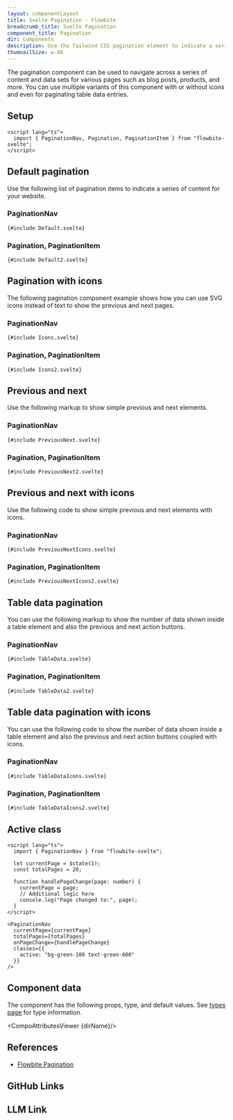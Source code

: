 ```yaml
---
layout: componentLayout
title: Svelte Pagination - Flowbite
breadcrumb_title: Svelte Pagination
component_title: Pagination
dir: Components
description: Use the Tailwind CSS pagination element to indicate a series of content across various pages
thumnailSize: w-48
---
```


<script lang="ts">
  import { CompoAttributesViewer,  GitHubCompoLinks, toKebabCase, LlmLink } from '../../utils'
  import { Badge, Heading, P, A } from '$lib'
  const dirName = toKebabCase(component_title)
</script>

The pagination component can be used to navigate across a series of content and data sets for various pages such as blog posts, products, and more. You can use multiple variants of this component with or without icons and even for paginating table data entries.

## Setup

```svelte example hideOutput
<script lang="ts">
  import { PaginationNav, Pagination, PaginationItem } from "flowbite-svelte";
</script>
```

## Default pagination

Use the following list of pagination items to indicate a series of content for your website.

### PaginationNav

```svelte example class="flex flex-col justify-center items-center gap-3" hideResponsiveButtons
{#include Default.svelte}
```

### Pagination, PaginationItem

```svelte example class="flex flex-col justify-center items-center gap-3" hideResponsiveButtons
{#include Default2.svelte}
```

## Pagination with icons

The following pagination component example shows how you can use SVG icons instead of text to show the previous and next pages.

### PaginationNav

```svelte example class="flex flex-col justify-center items-center gap-3" hideResponsiveButtons
{#include Icons.svelte}
```

### Pagination, PaginationItem

```svelte example class="flex flex-col justify-center items-center gap-3" hideResponsiveButtons
{#include Icons2.svelte}
```

## Previous and next

Use the following markup to show simple previous and next elements.

### PaginationNav

```svelte example class="flex flex-col justify-center items-center gap-3" hideResponsiveButtons
{#include PreviousNext.svelte}
```

### Pagination, PaginationItem

```svelte example class="flex flex-col justify-center items-center gap-3" hideResponsiveButtons
{#include PreviousNext2.svelte}
```

## Previous and next with icons

Use the following code to show simple previous and next elements with icons.

### PaginationNav

```svelte example class="flex flex-col justify-center items-center gap-3" hideResponsiveButtons
{#include PreviousNextIcons.svelte}
```

### Pagination, PaginationItem

```svelte example class="flex flex-col justify-center items-center gap-3" hideResponsiveButtons
{#include PreviousNextIcons2.svelte}
```

## Table data pagination

You can use the following markup to show the number of data shown inside a table element and also the previous and next action buttons.

### PaginationNav

```svelte example class="flex flex-col justify-center items-center gap-3" hideResponsiveButtons
{#include TableData.svelte}
```

### Pagination, PaginationItem

```svelte example class="flex flex-col justify-center items-center gap-3" hideResponsiveButtons
{#include TableData2.svelte}
```

## Table data pagination with icons

You can use the following code to show the number of data shown inside a table element and also the previous and next action buttons coupled with icons.

### PaginationNav

```svelte example class="flex flex-col justify-center items-center gap-3" hideResponsiveButtons
{#include TableDataIcons.svelte}
```

### Pagination, PaginationItem

```svelte example class="flex flex-col justify-center items-center gap-3" hideResponsiveButtons
{#include TableDataIcons2.svelte}
```

## Active class

```svelte example class="flex flex-col justify-center items-center gap-3" hideResponsiveButtons
<script lang="ts">
  import { PaginationNav } from "flowbite-svelte";

  let currentPage = $state(1);
  const totalPages = 20;

  function handlePageChange(page: number) {
    currentPage = page;
    // Additional logic here
    console.log("Page changed to:", page);
  }
</script>

<PaginationNav 
  currentPage={currentPage} 
  totalPages={totalPages} 
  onPageChange={handlePageChange}
  classes={{ 
    active: "bg-green-100 text-green-600" 
  }} 
/>
```

## Component data

The component has the following props, type, and default values. See [types page](/docs/pages/typescript) for type information.

<CompoAttributesViewer {dirName}/>

## References

- [Flowbite Pagination](https://flowbite.com/docs/components/pagination/)

## GitHub Links

<GitHubCompoLinks />

## LLM Link

<LlmLink />
